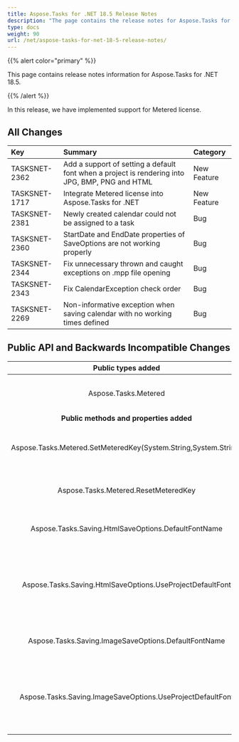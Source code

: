 ```yaml
---
title: Aspose.Tasks for .NET 18.5 Release Notes
description: "The page contains the release notes for Aspose.Tasks for .NET 18.5."
type: docs
weight: 90
url: /net/aspose-tasks-for-net-18-5-release-notes/
---
```


{{% alert color="primary" %}} 

This page contains release notes information for Aspose.Tasks for .NET 18.5.

{{% /alert %}}

In this release, we have implemented support for Metered license.

## **All Changes**

|**Key**|**Summary**|**Category**|
| :- | :- | :- |
|TASKSNET-2362|Add a support of setting a default font when a project is rendering into JPG, BMP, PNG and HTML|New Feature|
|TASKSNET-1717|Integrate Metered license into Aspose.Tasks for .NET|New Feature|
|TASKSNET-2381|Newly created calendar could not be assigned to a task|Bug|
|TASKSNET-2360|StartDate and EndDate properties of SaveOptions are not working properly|Bug|
|TASKSNET-2344|Fix unnecessary thrown and caught exceptions on .mpp file opening|Bug|
|TASKSNET-2343|Fix CalendarException check order|Bug|
|TASKSNET-2269|Non-informative exception when saving calendar with no working times defined|Bug|

## **Public API and Backwards Incompatible Changes**

|**Public types added**|**Description**|
| :-: | :-: |
|Aspose.Tasks.Metered|Provides methods to set metered key.|
|**Public methods and properties added**|**Description**|
|Aspose.Tasks.Metered.SetMeteredKey(System.String,System.String)|Sets the metered public and private keys.|
|Aspose.Tasks.Metered.ResetMeteredKey|Removes previously setup license.|
|Aspose.Tasks.Saving.HtmlSaveOptions.DefaultFontName|Gets or sets the default font for rendering.|
|Aspose.Tasks.Saving.HtmlSaveOptions.UseProjectDefaultFont|Gets or sets a value indicating whether the default font must be used for rendering.|
|Aspose.Tasks.Saving.ImageSaveOptions.DefaultFontName|Gets or sets the default font for rendering.|
|Aspose.Tasks.Saving.ImageSaveOptions.UseProjectDefaultFont|Gets or sets a value indicating whether the default font must be used for rendering.|

